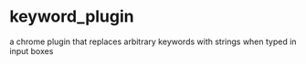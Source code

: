# keyword_plugin
a chrome plugin that replaces arbitrary keywords with strings when typed in input boxes
